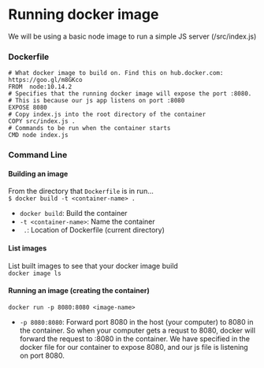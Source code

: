 # Running docker image

We will be using a basic node image to run a simple JS server (/src/index.js)  

### Dockerfile

```
# What docker image to build on. Find this on hub.docker.com: https://goo.gl/m8GKco
FROM  node:10.14.2
# Specifies that the running docker image will expose the port :8080.
# This is because our js app listens on port :8080
EXPOSE 8080
# Copy index.js into the root directory of the container
COPY src/index.js .
# Commands to be run when the container starts
CMD node index.js
```


### Command Line

#### Building an image
From the directory that ```Dockerfile``` is in run...  
```$ docker build -t <container-name> .```  
- ```docker build```: Build the container
- ```-t <container-name>```: Name the container
- ``` .```: Location of Dockerfile (current directory)  

#### List images
List built images to see that your docker image build  
```docker image ls```  

#### Running an image (creating the container)
```docker run -p 8080:8080 <image-name>```
- ```-p 8080:8080```: Forward port 8080 in the host (your computer) to 8080 in 
the container. So when your computer gets a requst to 8080, docker will forward
the request to :8080 in the container. We have specified in the docker file for 
our container to expose 8080, and our js file is listening on port 8080.



















